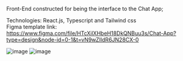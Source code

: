 Front-End constructed for being the interface to the Chat App;

Technologies: React.js, Typescript and Tailwind css <br>
Figma template link: https://www.figma.com/file/HTcXilXHbeH18DkQNBuu3s/Chat-App?type=design&node-id=0-1&t=vN9wZIldR6JN28CX-0

![image](https://github.com/wrspada02/chat-app/assets/90157791/0c0c0e7b-68bf-4f0d-ae0c-e59b27d5f4df)
![image](https://github.com/wrspada02/chat-app/assets/90157791/360480ab-4b5c-49b0-84e9-9893caf59579)
